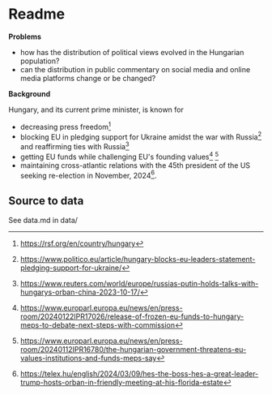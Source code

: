 # Readme

__Problems__

- how has the distribution of political views evolved in the Hungarian population?
- can the distribution in public commentary on social media and online media platforms change or be changed?

__Background__

Hungary, and its current prime minister, is known for

- decreasing press freedom[^1]
- blocking EU in pledging support for Ukraine amidst the war with Russia[^2] and reaffirming ties with Russia[^3]
- getting EU funds while challenging EU's founding values[^4] [^5]
- maintaining cross-atlantic relations with the 45th president of the US seeking re-election in November, 2024[^6].

[^1]: https://rsf.org/en/country/hungary
[^2]: https://www.politico.eu/article/hungary-blocks-eu-leaders-statement-pledging-support-for-ukraine/
[^3]: https://www.reuters.com/world/europe/russias-putin-holds-talks-with-hungarys-orban-china-2023-10-17/
[^4]: https://www.europarl.europa.eu/news/en/press-room/20240122IPR17026/release-of-frozen-eu-funds-to-hungary-meps-to-debate-next-steps-with-commission
[^5]: https://www.europarl.europa.eu/news/en/press-room/20240112IPR16780/the-hungarian-government-threatens-eu-values-institutions-and-funds-meps-say
[^6]: https://telex.hu/english/2024/03/09/hes-the-boss-hes-a-great-leader-trump-hosts-orban-in-friendly-meeting-at-his-florida-estate

## Source to data

See data.md in data/
